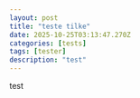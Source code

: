 ```yaml
---
layout: post
title: "teste tilke"
date: 2025-10-25T03:13:47.270Z
categories: [tests]
tags: [tester]
description: "test"
---
```


test